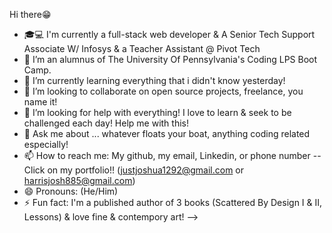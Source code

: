  Hi there😁
 - 🎓💻 I'm currently a full-stack web developer & A Senior Tech Support Associate W/ Infosys & a Teacher Assistant @ Pivot Tech
- 🔭 I’m an alumnus of The University Of Pennsylvania's Coding LPS Boot Camp. 
- 🌱 I’m currently learning everything that i didn't know yesterday!
- 👯 I’m looking to collaborate on open source projects, freelance, you name it!
- 🤔 I’m looking for help with everything! I love to learn & seek to be challenged each day! Help me with this!
- 💬 Ask me about ... whatever floats your boat, anything coding related especially!
- 📫 How to reach me: My github, my email, Linkedin, or phone number -- Click on my portfolio!! (justjoshua1292@gmail.com or harrisjosh885@gmail.com)
- 😄 Pronouns: (He/Him)
- ⚡ Fun fact: I'm a published author of 3 books (Scattered By Design I & II, Lessons) & love fine & contempory art!
-->
